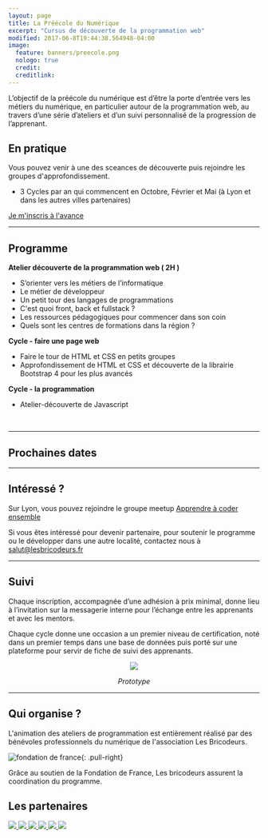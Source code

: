 ```yaml
---
layout: page
title: La Préécole du Numérique
excerpt: "Cursus de découverte de la programmation web"
modified: 2017-06-8T19:44:38.564948-04:00
image:
  feature: banners/preecole.png
  nologo: true
  credit:
  creditlink:
---
```


L’objectif de la préécole du numérique est d’être  la porte d’entrée vers les métiers du numérique, en particulier autour de la programmation web, au travers d’une série d’ateliers et d’un suivi personnalisé de la progression de l’apprenant.

## En pratique

Vous pouvez venir à une des sceances de découverte puis rejoindre les groupes d'approfondissement.

* 3 Cycles par an qui commencent en Octobre, Février et Mai (à Lyon et dans les autres villes partenaires)

<div class="center">
  <a href="https://docs.google.com/forms/d/e/1FAIpQLSfTAa_pMTflXoRCvvUjSVJnQx3cTwk5vh4Oc2yWfm_UVDsilA/viewform" class="btn-link">
      Je m'inscris à l'avance
  </a>
</div>

<hr style="width: 100%; overflow: auto;">


## Programme

**Atelier découverte de la programmation web ( 2H )**

- S’orienter vers les métiers de l’informatique 
- Le métier de développeur
- Un petit tour des langages de programmations
- C'est quoi front, back et fullstack ? 
- Les ressources pédagogiques pour commencer dans son coin
- Quels sont les centres de formations dans la région ?


**Cycle - faire une page web**

- Faire le tour de HTML et CSS en petits groupes
- Approfondissement de HTML et CSS et découverte de la librairie  Bootstrap 4 pour les plus avancés

**Cycle - la programmation**

- Atelier-découverte de Javascript

<br>

<hr style="width: 100%; overflow: auto;">


## Prochaines dates

<script type="text/javascript" src="https://addevent.com/libs/atc/1.6.1/atc.min.js" async defer></script>

<div id="preecole">
  <div id="events_container"></div>
</div>


<script type="text/javascript" src="{{ site.url }}/assets/js/preecole.js" ></script>

<hr style="width: 100%; overflow: auto;">

<!-- <iframe width="100%" height="360px" frameBorder="0" src="http://umap.openstreetmap.fr/fr/map/preecole-du-numerique_197064?scaleControl=false&miniMap=false&scrollWheelZoom=true&zoomControl=true&allowEdit=false&moreControl=true&searchControl=null&tilelayersControl=null&embedControl=null&datalayersControl=true&onLoadPanel=none&captionBar=false"></iframe> -->


## Intéressé ?

Sur Lyon, vous pouvez rejoindre le groupe meetup [Apprendre à coder ensemble](http://bit.ly/2uu7YW5)

Si vous êtes intéressé pour devenir partenaire, pour soutenir le programme ou le développer dans une autre localité, contactez nous à [salut@lesbricodeurs.fr](mailto:salut@lesbricodeurs.fr)

<hr style="width: 100%; overflow: auto;">

## Suivi

Chaque inscription, accompagnée d’une adhésion à prix minimal, donne lieu à l’invitation sur la messagerie interne pour l’échange entre les apprenants et avec les mentors.

Chaque cycle donne une occasion a un premier niveau de certification, noté dans un premier temps dans une base de données puis porté sur une plateforme pour servir de fiche de suivi des apprenants.

<div style="text-align: center">
  <a href="{{ site.url }}/projets/bricoschool">
    <img src="{{ site.url }}/images/bricoschool/bricoschool.png" class="bricoschool"/>
  </a>
  <p><i>Prototype</i></p>
</div>

<hr style="width: 100%; overflow: auto;">

## Qui organise ?

L'animation des ateliers de programmation est entièrement réalisé par des bénévoles professionnels du numérique de l'association Les Bricodeurs.

![fondation de france ](https://www.fondationdefrance.org/sites/all/themes/custom/fdf_website_theme/dist/images/logo.png){: .pull-right}

Grâce au soutien de la Fondation de France, Les bricodeurs assurent la coordination du programme.


## Les partenaires

<div id="partenaires" >
  <a href="https://www.info-jeunes.fr/">
      <img style="max-height: 68px;" src="http://www.missionlocalelyon.fr/wp-content/uploads/2014/04/logo-crij-ra.jpg" >
  </a>
  <a href="http://www.it-akademy.fr/">
      <img style="max-height: 68px;" src="https://drive.google.com/uc?export=view&id=0B1PuRRJn6XEfSFVXQnZLVm9MdkE" >
  </a>
  <a href="https://www.lewagon.com/fr">
    <img style="max-height: 68px;" src="https://drive.google.com/uc?export=view&id=0B1PuRRJn6XEfUEZQTUNaTmtDYUE" >
  </a>
  <a href="http://lyon.simplon.co/">
      <img style="max-height: 68px;" src="https://drive.google.com/uc?export=view&id=0B1PuRRJn6XEfWnVIaENpNlNKWjQ" >
  </a>
  <a href="https://wildcodeschool.fr/">
      <img style="max-height: 68px;" src="https://drive.google.com/uc?export=view&id=14gLTP9rEeBYhV4PGKX2GgEYqfILy9fLg" >
  </a>
  <a href="https://www.ynov.com/">
        <img style="max-height: 68px;" src="https://drive.google.com/uc?export=view&id=1ThIEZmJZcIWpi0Wrhzl99K4UsGLOfBY6" >
    </a>
</div>
